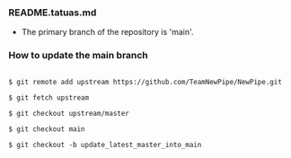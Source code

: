 ### README.tatuas.md

- The primary branch of the repository is 'main'.

### How to update the main branch

```

$ git remote add upstream https://github.com/TeamNewPipe/NewPipe.git

$ git fetch upstream

$ git checkout upstream/master

$ git checkout main

$ git checkout -b update_latest_master_into_main

```
